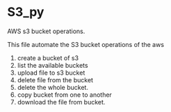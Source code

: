 # S3_py
AWS s3 bucket operations.

This file automate the S3 bucket operations of the aws
1. create a bucket of s3
2. list the available buckets
3. upload file to s3 bucket
4. delete file from the bucket
5. delete the whole bucket.
6. copy bucket from one to another
7. download the file from bucket.

